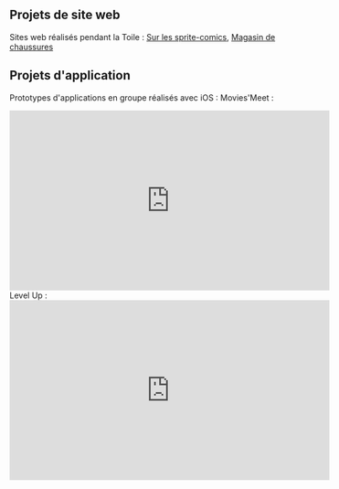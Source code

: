 ## Projets de site web

Sites web réalisés pendant la Toile : [Sur les sprite-comics](https://sprite-comics.glitch.me/index.html), [Magasin de chaussures](https://magasin-chassures-devoir.glitch.me/)

## Projets d'application

Prototypes d'applications en groupe réalisés avec iOS : 
Movies'Meet :
<iframe width="560" height="315" src="https://www.youtube.com/embed/JFMPfjvC6kA" title="YouTube video player" frameborder="0" allow="accelerometer; autoplay; clipboard-write; encrypted-media; gyroscope; picture-in-picture" allowfullscreen></iframe>
Level Up :
<iframe width="560" height="315" src="https://www.youtube.com/embed/JFMPfjvC6kA" title="YouTube video player" frameborder="0" allow="accelerometer; autoplay; clipboard-write; encrypted-media; gyroscope; picture-in-picture" allowfullscreen></iframe>

